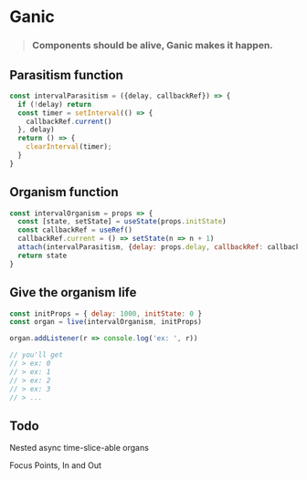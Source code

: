 # Ganic

> ### Components should be alive, Ganic makes it happen.

## Parasitism function
```javascript
const intervalParasitism = ({delay, callbackRef}) => {
  if (!delay) return
  const timer = setInterval(() => {
    callbackRef.current()
  }, delay)
  return () => {
    clearInterval(timer);
  }
}
```

## Organism function
```javascript
const intervalOrganism = props => {
  const [state, setState] = useState(props.initState)
  const callbackRef = useRef()
  callbackRef.current = () => setState(n => n + 1)
  attach(intervalParasitism, {delay: props.delay, callbackRef: callbackRef})
  return state
}
```

## Give the organism life
```javascript
const initProps = { delay: 1000, initState: 0 }
const organ = live(intervalOrganism, initProps)

organ.addListener(r => console.log('ex: ', r))

// you'll get
// > ex: 0
// > ex: 1
// > ex: 2
// > ex: 3
// > ...
```

## Todo

Nested async time-slice-able organs

Focus Points, In and Out
